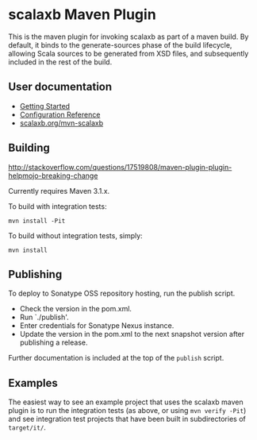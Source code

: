 scalaxb Maven Plugin
====================

This is the maven plugin for invoking scalaxb as part of a maven
build. By default, it binds to the generate-sources phase of the
build lifecycle, allowing Scala sources to be generated from XSD
files, and subsequently included in the rest of the build.

User documentation
------------------

 * [Getting Started](http://martiell.github.io/scalaxb/maven/usage.html)
 * [Configuration Reference](http://martiell.github.io/scalaxb/maven/generate-mojo.html)
 * [scalaxb.org/mvn-scalaxb](http://scalaxb.org/mvn-scalaxb)

Building
--------

http://stackoverflow.com/questions/17519808/maven-plugin-plugin-helpmojo-breaking-change

Currently requires Maven 3.1.x.

To build with integration tests:

    mvn install -Pit

To build without integration tests, simply:

    mvn install

Publishing
----------

To deploy to Sonatype OSS repository hosting, run the publish
script.

* Check the version in the pom.xml.
* Run `./publish'.
* Enter credentials for Sonatype Nexus instance.
* Update the version in the pom.xml to the next snapshot version
  after publishing a release.

Further documentation is included at the top of the `publish`
script.

Examples
--------

The easiest way to see an example project that uses the scalaxb
maven plugin is to run the integration tests (as above, or using
`mvn verify -Pit`) and see integration test projects that have
been built in subdirectories of `target/it/`.
